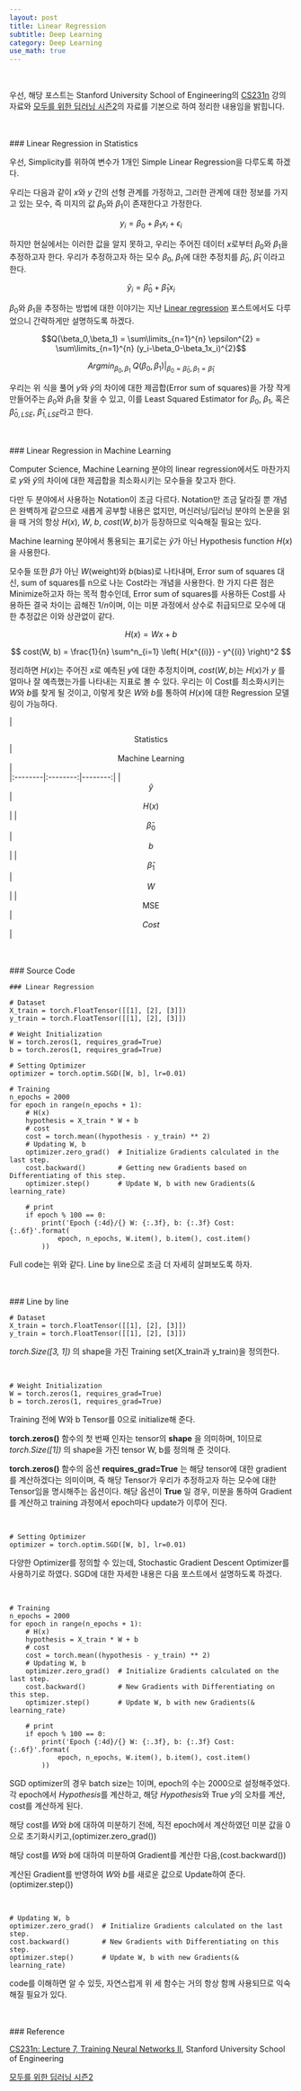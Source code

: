 ```yaml
---
layout: post
title: Linear Regression
subtitle: Deep Learning
category: Deep Learning
use_math: true
---
```


<br>

우선, 해당 포스트는 Stanford University School of Engineering의 [CS231n](https://www.youtube.com/watch?v=_JB0AO7QxSA&list=PLC1qU-LWwrF64f4QKQT-Vg5Wr4qEE1Zxk&index=7) 강의자료와 [모두를 위한 딥러닝 시즌2](https://deeplearningzerotoall.github.io/season2/lec_pytorch.html)의 자료를 기본으로 하여 정리한 내용임을 밝힙니다.

<br>
<br>
### Linear Regression in Statistics

우선, Simplicity를 위하여 변수가 1개인 Simple Linear Regression을 다루도록 하겠다.

우리는 다음과 같이 $x$와 $y$ 간의 선형 관계를 가정하고, 그러한 관계에 대한 정보를 가지고 있는 모수, 즉 미지의 값 $\beta_0$와 $\beta_1$이 존재한다고 가정한다.

$$ y_i = \beta_0 + \beta_1 x_i + \epsilon_i $$

하지만 현실에서는 이러한 값을 알지 못하고, 우리는 주어진 데이터 $x$로부터 $\beta_0$와 $\beta_1$을 추정하고자 한다. 우리가 추정하고자 하는 모수 $\beta_0$, $\beta_1$에 대한 추정치를 $\hat \beta_0$, $\hat \beta_1$ 이라고 한다.

$$ \hat y_i = \hat \beta_0 + \hat \beta_1x_i $$

$\beta_0$와 $\beta_1$을 추정하는 방법에 대한 이야기는 지난 [Linear regression](https://kjhov195.github.io/2019-10-26-linear_regression/) 포스트에서도 다루었으니 간략하게만 설명하도록 하겠다.

$$Q(\beta_0,\beta_1) = \sum\limits_{n=1}^{n} \epsilon^{2} = \sum\limits_{n=1}^{n} (y_i-\beta_0-\beta_1x_i)^{2}$$

$$Argmin_{\beta_0, \beta_1}\;Q(\beta_0,\beta_1) \vert _ {\beta_0 = \hat \beta_0, \beta_1 = \hat \beta_1}$$

우리는 위 식을 풀어 $y$와 $\hat y$의 차이에 대한 제곱합(Error sum of squares)을 가장 작게 만들어주는 $\beta_0$와 $\beta_1$을 찾을 수 있고, 이를 Least Squared Estimator for $\beta_0$, $\beta_1$, 혹은 $\hat \beta_{0,LSE}$, $\hat \beta_{1,LSE}$라고 한다.



<br>
<br>
### Linear Regression in Machine Learning

Computer Science, Machine Learning 분야의 linear regression에서도 마찬가지로 $y$와 $\hat y$의 차이에 대한 제곱합을 최소화시키는 모수들을 찾고자 한다.

다만 두 분야에서 사용하는 Notation이 조금 다르다. Notation만 조금 달라질 뿐 개념은 완벽하게 같으므로 새롭게 공부할 내용은 없지만, 머신러닝/딥러닝 분야의 논문을 읽을 때 거의 항상 $H(x)$, $W$, $b$, $cost(W,b)$가 등장하므로 익숙해질 필요는 있다.

Machine learning 분야에서 통용되는 표기로는 $\hat y$가 아닌 Hypothesis function $H(x)$을 사용한다.

모수들 또한 $\beta$가 아닌 $W$(weight)와 $b$(bias)로 나타내며, Error sum of squares 대신, sum of squares를 n으로 나눈 Cost라는 개념을 사용한다. 한 가지 다른 점은 Minimize하고자 하는 목적 함수인데, Error sum of squares를 사용하든 Cost를 사용하든 결국 차이는 곱해진 $1/n$이며, 이는 미분 과정에서 상수로 취급되므로 모수에 대한 추정값은 이와 상관없이 같다.

$$ H(x) = Wx + b $$

$$ cost(W, b) = \frac{1}{n} \sum^n_{i=1} \left( H(x^{(i)}) - y^{(i)} \right)^2 $$

정리하면 $H(x)$는 주어진 $x$로 예측된 $y$에 대한 추정치이며, $cost(W, b)$는 $H(x)$가 $y$ 를 얼마나 잘 예측했는가를 나타내는 지표로 볼 수 있다. 우리는 이 Cost를 최소화시키는 $W$와 $b$를 찾게 될 것이고, 이렇게 찾은 $W$와 $b$를 통하여 $H(x)$에 대한 Regression 모델링이 가능하다.


|  <center>Statistics </center> |  <center>Machine Learning</center> |  
|:--------|:--------:|--------:|
| <center> $\hat y$ </center> | <center> $H(x)$ </center> |
| <center>  $\hat \beta_0$ </center> | <center> $b$ </center> |
| <center>  $\hat \beta_1$ </center> | <center> $W$ </center> |
| <center>  MSE </center> | <center> $Cost$ </center> |


<br>
<br>
### Source Code

```
### Linear Regression

# Dataset
X_train = torch.FloatTensor([[1], [2], [3]])
y_train = torch.FloatTensor([[1], [2], [3]])

# Weight Initialization
W = torch.zeros(1, requires_grad=True)
b = torch.zeros(1, requires_grad=True)

# Setting Optimizer
optimizer = torch.optim.SGD([W, b], lr=0.01)

# Training
n_epochs = 2000
for epoch in range(n_epochs + 1):
    # H(x)
    hypothesis = X_train * W + b
    # cost
    cost = torch.mean((hypothesis - y_train) ** 2)
    # Updating W, b
    optimizer.zero_grad()  # Initialize Gradients calculated in the last step.
    cost.backward()        # Getting new Gradients based on Differentiating of this step.
    optimizer.step()       # Update W, b with new Gradients(& learning_rate)

    # print
    if epoch % 100 == 0:
        print('Epoch {:4d}/{} W: {:.3f}, b: {:.3f} Cost: {:.6f}'.format(
            epoch, n_epochs, W.item(), b.item(), cost.item()
        ))
```

Full code는 위와 같다. Line by line으로 조금 더 자세히 살펴보도록 하자.

<br>
<br>
### Line by line

```
# Dataset
X_train = torch.FloatTensor([[1], [2], [3]])
y_train = torch.FloatTensor([[1], [2], [3]])
```
_torch.Size([3, 1])_ 의 shape을 가진 Training set(X_train과 y_train)을 정의한다.

<br>

```
# Weight Initialization
W = torch.zeros(1, requires_grad=True)
b = torch.zeros(1, requires_grad=True)
```

Training 전에 W와 b Tensor를 0으로 initialize해 준다.

__torch.zeros()__ 함수의 첫 번째 인자는 tensor의 __shape__ 을 의미하며, 1이므로 _torch.Size([1])_ 의 shape을 가진 tensor W, b를 정의해 준 것이다.

__torch.zeros()__ 함수의 옵션 __requires_grad=True__ 는 해당 tensor에 대한 gradient를 계산하겠다는 의미이며, 즉 해당 Tensor가 우리가 추정하고자 하는 모수에 대한 Tensor임을 명시해주는 옵션이다. 해당 옵션이 __True__ 일 경우, 미분을 통하여 Gradient를 계산하고 training 과정에서 epoch마다 update가 이루어 진다.

<br>

```
# Setting Optimizer
optimizer = torch.optim.SGD([W, b], lr=0.01)
```

다양한 Optimizer를 정의할 수 있는데, Stochastic Gradient Descent Optimizer를 사용하기로 하였다. SGD에 대한 자세한 내용은 다음 포스트에서 설명하도록 하겠다.

<br>

```
# Training
n_epochs = 2000
for epoch in range(n_epochs + 1):
    # H(x)
    hypothesis = X_train * W + b
    # cost
    cost = torch.mean((hypothesis - y_train) ** 2)
    # Updating W, b
    optimizer.zero_grad()  # Initialize Gradients calculated on the last step.
    cost.backward()        # New Gradients with Differentiating on this step.
    optimizer.step()       # Update W, b with new Gradients(& learning_rate)

    # print
    if epoch % 100 == 0:
        print('Epoch {:4d}/{} W: {:.3f}, b: {:.3f} Cost: {:.6f}'.format(
            epoch, n_epochs, W.item(), b.item(), cost.item()
        ))
```

SGD optimizer의 경우 batch size는 1이며, epoch의 수는 2000으로 설정해주었다. 각 epoch에서  $Hypothesis$를 계산하고, 해당 $Hypothesis$와 True $y$의 오차를 계산, cost를 계산하게 된다.

해당 cost를 $W$와 $b$에 대하여 미분하기 전에, 직전 epoch에서 계산하였던 미분 값을 0으로 초기화시키고,(optimizer.zero_grad())

해당 cost를 $W$와 $b$에 대하여 미분하여 Gradient를 계산한 다음,(cost.backward())

계산된 Gradient를 반영하여 $W$와 $b$를 새로운 값으로 Update하여 준다.(optimizer.step())

<br>

```
# Updating W, b
optimizer.zero_grad()  # Initialize Gradients calculated on the last step.
cost.backward()        # New Gradients with Differentiating on this step.
optimizer.step()       # Update W, b with new Gradients(& learning_rate)
```

code를 이해하면 알 수 있듯, 자연스럽게 위 세 함수는 거의 항상 함께 사용되므로 익숙해질 필요가 있다.

<br>
<br>
### Reference

[CS231n: Lecture 7, Training Neural Networks II](https://www.youtube.com/watch?v=_JB0AO7QxSA&list=PLC1qU-LWwrF64f4QKQT-Vg5Wr4qEE1Zxk&index=7), Stanford University School of Engineering

[모두를 위한 딥러닝 시즌2](https://deeplearningzerotoall.github.io/season2/lec_pytorch.html)
